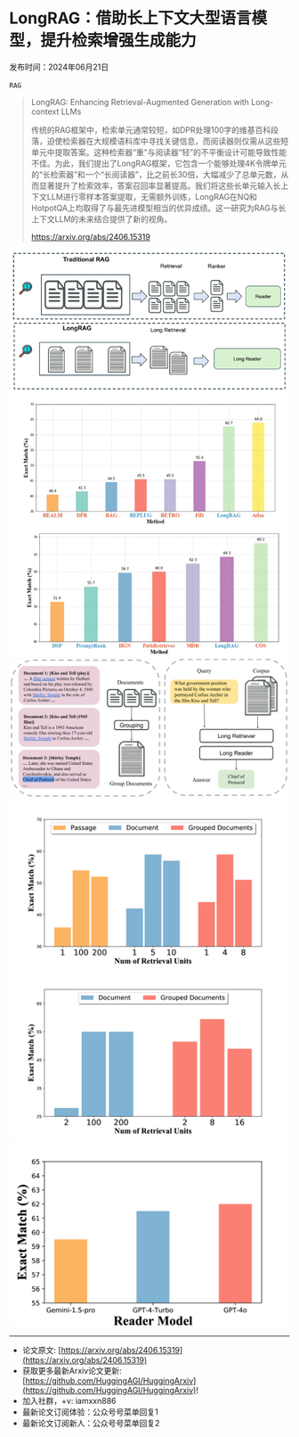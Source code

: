 # LongRAG：借助长上下文大型语言模型，提升检索增强生成能力
发布时间：2024年06月21日

`RAG`
> LongRAG: Enhancing Retrieval-Augmented Generation with Long-context LLMs
>
> 传统的RAG框架中，检索单元通常较短，如DPR处理100字的维基百科段落，迫使检索器在大规模语料库中寻找关键信息，而阅读器则仅需从这些短单元中提取答案。这种检索器“重”与阅读器“轻”的不平衡设计可能导致性能不佳。为此，我们提出了LongRAG框架，它包含一个能够处理4K令牌单元的“长检索器”和一个“长阅读器”，比之前长30倍，大幅减少了总单元数，从而显著提升了检索效率，答案召回率显著提高。我们将这些长单元输入长上下文LLM进行零样本答案提取，无需额外训练，LongRAG在NQ和HotpotQA上均取得了与最先进模型相当的优异成绩。这一研究为RAG与长上下文LLM的未来结合提供了新的视角。
>
> https://arxiv.org/abs/2406.15319

![](https://raw.githubusercontent.com/HuggingAGI/HuggingArxiv/main/paper_images/2406.15319/x1.png)
![](https://raw.githubusercontent.com/HuggingAGI/HuggingArxiv/main/paper_images/2406.15319/x2.png)
![](https://raw.githubusercontent.com/HuggingAGI/HuggingArxiv/main/paper_images/2406.15319/x3.png)
![](https://raw.githubusercontent.com/HuggingAGI/HuggingArxiv/main/paper_images/2406.15319/x4.png)
![](https://raw.githubusercontent.com/HuggingAGI/HuggingArxiv/main/paper_images/2406.15319/x5.png)

<hr />

- 论文原文: [https://arxiv.org/abs/2406.15319](https://arxiv.org/abs/2406.15319)
- 获取更多最新Arxiv论文更新: [https://github.com/HuggingAGI/HuggingArxiv](https://github.com/HuggingAGI/HuggingArxiv)!
- 加入社群，+v: iamxxn886
- 最新论文订阅体验：公众号号菜单回复1
- 最新论文订阅新人：公众号号菜单回复2